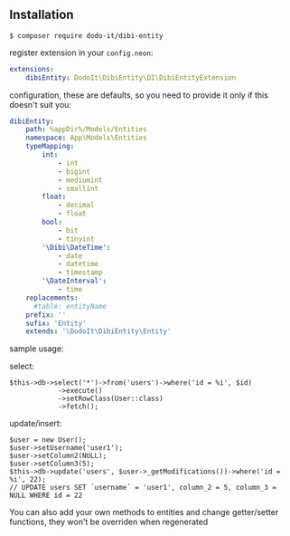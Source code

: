 
## Installation

    $ composer require dodo-it/dibi-entity

 register extension in your `config.neon`:

```yaml
extensions:
    dibiEntity: DodoIt\DibiEntity\DI\DibiEntityExtension
```

configuration, these are defaults, so you need to provide it only if this doesn't suit you:
```yaml
dibiEntity:
    path: %appDir%/Models/Entities
    namespace: App\Models\Entities
    typeMapping:
        int:
            - int
            - bigint
            - mediumint
            - smallint
        float:
            - decimal
            - float
        bool:
            - bit
            - tinyint
        '\Dibi\DateTime':
            - date
            - datetime
            - timestamp
        '\DateInterval':
            - time
    replacements:
      #table: entityName
    prefix: ''
    sufix: 'Entity'
    extends: '\DodoIt\DibiEntity\Entity'
```

sample usage:

select:

    $this->db->select('*')->from('users')->where('id = %i', $id)
				->execute()
				->setRowClass(User::class)
				->fetch();
update/insert:

	$user = new User();
	$user->setUsername('user1');
	$user->setColumn2(NULL);
	$user->setColumn3(5);
	$this->db->update('users', $user->_getModifications())->where('id = %i', 22);
	// UPDATE users SET ´username´ = 'user1', column_2 = 5, column_3 = NULL WHERE id = 22

You can also add your own methods to entities and change getter/setter functions, they won't be overriden when regenerated
